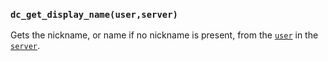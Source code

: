 ### `dc_get_display_name(user,server)`

Gets the nickname, or name if no nickname is present,
from the [`user`](../../values/user)
in the [`server`](../../values/server).